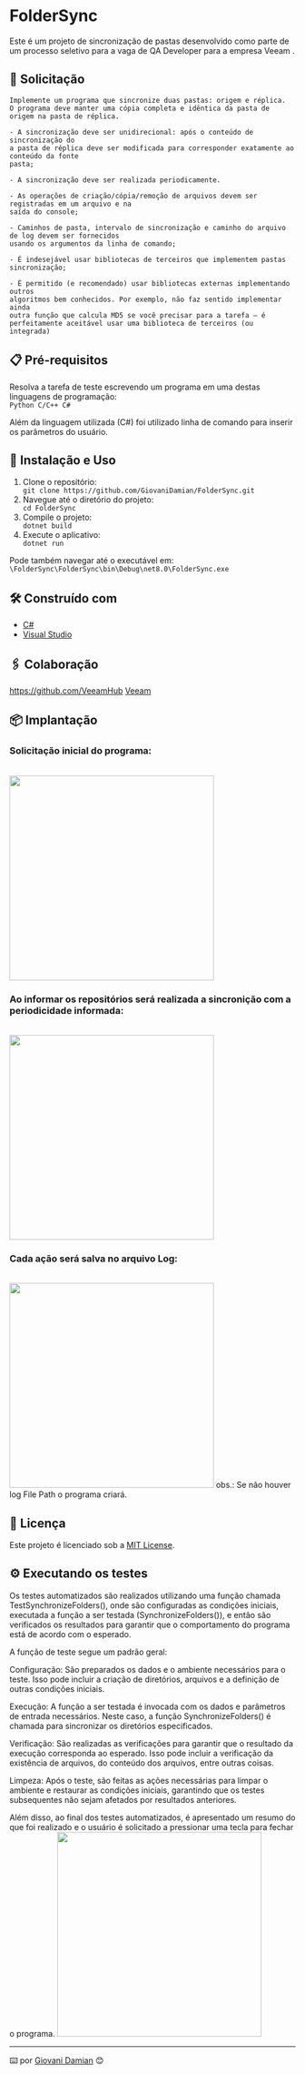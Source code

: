 # FolderSync
Este é um projeto de sincronização de pastas desenvolvido como parte de um processo seletivo para a vaga de QA Developer para a empresa Veeam .

## 🚀 Solicitação
```
Implemente um programa que sincronize duas pastas: origem e réplica. 
O programa deve manter uma cópia completa e idêntica da pasta de origem na pasta de réplica.

- A sincronização deve ser unidirecional: após o conteúdo de sincronização do
a pasta de réplica deve ser modificada para corresponder exatamente ao conteúdo da fonte
pasta;

- A sincronização deve ser realizada periodicamente.

- As operações de criação/cópia/remoção de arquivos devem ser registradas em um arquivo e na
saída do console;

- Caminhos de pasta, intervalo de sincronização e caminho do arquivo de log devem ser fornecidos
usando os argumentos da linha de comando;

- É indesejável usar bibliotecas de terceiros que implementem pastas
sincronização;

- É permitido (e recomendado) usar bibliotecas externas implementando outros
algoritmos bem conhecidos. Por exemplo, não faz sentido implementar ainda
outra função que calcula MD5 se você precisar para a tarefa – é
perfeitamente aceitável usar uma biblioteca de terceiros (ou integrada)
```

## 📋 Pré-requisitos

Resolva a tarefa de teste escrevendo um programa em uma destas linguagens de programação:</br>
<code>Python
C/C++
C#</code>

Além da linguagem utilizada (C#) foi utilizado linha de comando para inserir os parâmetros do usuário.

## 🔧 Instalação e Uso

<ol>
  <li>Clone o repositório:</li>
  <code>git clone https://github.com/GiovaniDamian/FolderSync.git</code>
  <li>Navegue até o diretório do projeto:</li>
  <code>cd FolderSync</code>
  <li>Compile o projeto:</li>
  <code>dotnet build</code>
  <li>Execute o aplicativo:</li>
  <code>dotnet run</code>
</ol>

Pode também navegar até o executável em:
<code>\FolderSync\FolderSync\bin\Debug\net8.0\FolderSync.exe</code>

## 🛠️ Construído com

* [C#]([https://maven.apache.org/](https://learn.microsoft.com/pt-br/dotnet/csharp/))
* [Visual Studio]([http://www.dropwizard.io/1.0.2/docs/](https://visualstudio.microsoft.com/pt-br/))

## 🖇️ Colaboração

https://github.com/VeeamHub
<a href="https://www.veeam.com/br">Veeam</a>

## 📦 Implantação

<h3>Solicitação inicial do programa:</h3></br>
<img height="360em" src="https://github.com/GiovaniDamian/FolderSync/assets/60575219/65fcac49-9221-451b-88f4-776e14622f17"/></br>
<h3>Ao informar os repositórios será realizada a sincronição com a periodicidade informada:</h3></br>
<img height="360em" src="https://github.com/GiovaniDamian/FolderSync/assets/60575219/4aaf42f9-2620-49c9-92f9-41f493112c8b"/></br>
<h3>Cada ação será salva no arquivo Log:</h3></br>
<img height="360em" src="https://github.com/GiovaniDamian/FolderSync/assets/60575219/54d77302-b58c-44d6-8ab4-11c6b2155999"/>
obs.: Se não houver log File Path o programa criará.

## 📄 Licença

Este projeto é licenciado sob a <a href="LICENSE">MIT License</a>.

## ⚙️ Executando os testes
Os testes automatizados são realizados utilizando uma função chamada TestSynchronizeFolders(), onde são configuradas as condições iniciais, executada a função a ser testada (SynchronizeFolders()), e então são verificados os resultados para garantir que o comportamento do programa está de acordo com o esperado.

A função de teste segue um padrão geral:

Configuração: São preparados os dados e o ambiente necessários para o teste. Isso pode incluir a criação de diretórios, arquivos e a definição de outras condições iniciais.

Execução: A função a ser testada é invocada com os dados e parâmetros de entrada necessários. Neste caso, a função SynchronizeFolders() é chamada para sincronizar os diretórios especificados.

Verificação: São realizadas as verificações para garantir que o resultado da execução corresponda ao esperado. Isso pode incluir a verificação da existência de arquivos, do conteúdo dos arquivos, entre outras coisas.

Limpeza: Após o teste, são feitas as ações necessárias para limpar o ambiente e restaurar as condições iniciais, garantindo que os testes subsequentes não sejam afetados por resultados anteriores.

Além disso, ao final dos testes automatizados, é apresentado um resumo do que foi realizado e o usuário é solicitado a pressionar uma tecla para fechar o programa.
<img height="360em" src="https://github.com/GiovaniDamian/FolderSync/assets/60575219/7aa35137-db48-4487-85e2-a0917fc8951d"/>

---
⌨️ por [Giovani Damian]([https://gist.github.com/lohhans](https://github.com/GiovaniDamian)https://github.com/GiovaniDamian) 😊
